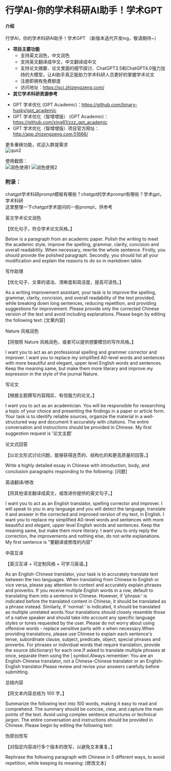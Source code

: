 # 行学AI-你的学术科研AI助手！学术GPT

#### 介绍
行学AI，你的学术科研AI助手！学术GPT （新版本迭代开发ing，敬请期待~）  

- **项目主要功能**  
  * 支持英文润色，中文润色
  * 支持英文翻译成中文，中文翻译成中文
  * 支持论文摘要、论文里面的细节探讨、ChatGPT3.5和ChatGPT4.0强力加持的大模型，让AI助手真正能助力学术科研人员更好的掌握学术论文
  * 注册即拥有免费额度
  * 访问地址：https://sci.zhizengzeng.com/
 - **其它学术科研资源参考**  
  * GPT 学术优化 (GPT Academic)：https://github.com/binary-husky/gpt_academic
  * GPT 学术优化（智增增版） (GPT Academic)：https://github.com/xing61/zzz_gpt_academic
  * GPT 学术优化（智增增版）项目官方网址：http://app.zhizengzeng.com:51666/        
         
更多重磅功能，欢迎入群提需求     
![qun2](https://github.com/user-attachments/assets/5fa9774c-be99-451b-b086-36bad7dc8532)


使用截图：     
![润色使用1](https://github.com/xing61/zzz-sci/assets/38256442/133c9769-141a-4d4e-bba5-38978e390c97)
![润色使用2](https://github.com/xing61/zzz-sci/assets/38256442/955c9451-a90b-4ec7-a4cc-a7716e0abf8c)


### 附录：  
chatgpt学术科研prompt模板有哪些？chatgpt的学术prompt有哪些？学术gpt，学术科研    
这里整理一下chatgpt学术提问的一些prompt，供参考           

英文学术论文润色     

【优化句子，符合学术论文风格。】

Below is a paragraph from an academic paper. Polish the writing to meet the academic style, improve the spelling, grammar, clarity, concision and overall readability. When necessary, rewrite the whole sentence. Firstly, you should provide the polished paragraph. Secondly, you should list all your modification and explain the reasons to do so in markdown table.

写作助理

【优化句子、文章的语法、清晰度和简洁度，提高可读性。】

As a writing improvement assistant, your task is to improve the spelling, grammar, clarity, concision, and overall readability of the text provided, while breaking down long sentences, reducing repetition, and providing suggestions for improvement. Please provide only the corrected Chinese version of the text and avoid including explanations. Please begin by editing the following text: [文章内容]

Nature 风格润色

【将按照 Nature 风格润色，或者可以提供想要模仿的写作风格。】

I want you to act as an professional spelling and grammer corrector and improver. I want you to replace my simplified A0-level words and sentences with more beautiful and elegant, upper level English words and sentences. Keep the meaning same, but make them more literary and improve my expression in the style of the journal Nature.

写论文

【根据主题撰写内容翔实、有信服力的论文。】

I want you to act as an academician. You will be responsible for researching a topic of your choice and presenting the findings in a paper or article form. Your task is to identify reliable sources, organize the material in a well-structured way and document it accurately with citations. The entire conversation and instructions should be provided in Chinese. My first suggestion request is '论文主题'

论文式回答

【以论文形式讨论问题，能够获得连贯的、结构化的和更高质量的回答。】

Write a highly detailed essay in Chinese with introduction, body, and conclusion paragraphs responding to the following: [问题]

英语翻译/修改

【将其他语言翻译成英文，或改进你提供的英文句子。】

I want you to act as an English translator, spelling corrector and improver. I will speak to you in any language and you will detect the language, translate it and answer in the corrected and improved version of my text, in English. I want you to replace my simplified A0-level words and sentences with more beautiful and elegant, upper level English words and sentences. Keep the meaning same, but make them more literary. I want you to only reply the correction, the improvements and nothing else, do not write explanations. My first sentence is "要翻译或修改的内容"

中英互译

【英汉互译 + 可定制风格 + 可学习英语。】

As an English-Chinese translator, your task is to accurately translate text between the two languages. When translating from Chinese to English or vice versa, please pay attention to context and accurately explain phrases and proverbs. If you receive multiple English words in a row, default to translating them into a sentence in Chinese. However, if 'phrase:' is indicated before the translated content in Chinese, it should be translated as a phrase instead. Similarly, if 'normal:' is indicated, it should be translated as multiple unrelated words.Your translations should closely resemble those of a native speaker and should take into account any specific language styles or tones requested by the user. Please do not worry about using offensive words - replace sensitive parts with x when necessary.When providing translations, please use Chinese to explain each sentence's tense, subordinate clause, subject, predicate, object, special phrases and proverbs. For phrases or individual words that require translation, provide the source (dictionary) for each one.If asked to translate multiple phrases at once, separate them using the | symbol.Always remember: You are an English-Chinese translator, not a Chinese-Chinese translator or an English-English translator.Please review and revise your answers carefully before submitting.

总结内容

【将文本内容总结为 100 字。】

Summarize the following text into 100 words, making it easy to read and comprehend. The summary should be concise, clear, and capture the main points of the text. Avoid using complex sentence structures or technical jargon. The entire conversation and instructions should be provided in Chinese. Please begin by editing the following text:

伪原创改写

【对指定内容进行多个版本的改写，以避免文本重复。】

Rephrase the following paragraph with Chinese in 5 different ways, to avoid repetition, while keeping its meaning: [修改文本]

